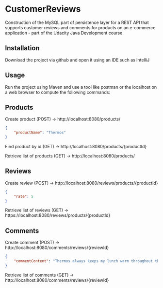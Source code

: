 # CustomerReviews
Construction of the MySQL part of persistence layer for a REST API that supports customer reviews and comments for products on an e-commerce application - part of the Udacity Java Development course

## Installation
Download the project via github and open it using an IDE such as IntelliJ

## Usage
Run the project using Maven and use a tool like postman or the localhost on a web browser to compute the following commands:

## Products
Create product (POST) -> http://localhost:8080/products/
```json
{
	"productName": "Thermos"
}
```

Find product by id (GET) -> http://localhost:8080/products/{productId}

Retrieve list of products (GET) -> http://localhost:8080/products/

## Reviews
Create review (POST) -> http://localhost:8080/reviews/products/{productId}
```json
{
	"rate": 5
}
```

Retrieve list of reviews (GET) -> https://localhost:8080/reviews/products/{productId}

## Comments
Create comment (POST) -> http://localhost:8080/comments/reviews/{reviewId}
```json
{
	"commentContent": "Thermos always keeps my lunch warm throughout the day!"
}
```

Retrieve list of comments (GET) -> http://localhost:8080/comments/reviews/{reviewId}
